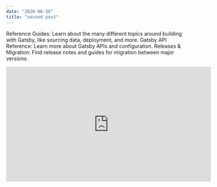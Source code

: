```yaml
---
date: "2020-06-10"
title: "second post"
---
```


Reference Guides: Learn about the many different topics around building with Gatsby, like sourcing data, deployment, and more.
Gatsby API Reference: Learn more about Gatsby APIs and configuration.
Releases & Migration: Find release notes and guides for migration between major versions.

<iframe width="560" height="315" src="https://www.youtube.com/embed/4n0xNbfJLR8" frameborder="0" allowfullscreen></iframe>
